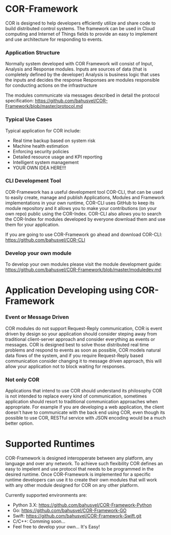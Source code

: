 # COR-Framework

COR is designed to help developers efficiently utilize and share code to build distributed control systems.
The framework can be used in Cloud computing and Internet of Things fields to provide an easy to implement and use architecture for responding to events.

### Application Structure

Normally system developed with COR Framework will consist of Input, Analysis and Response modules.
Inputs are sources of data (that is completely defined by the developer)
Analysis is business logic that uses the inputs and decides the response
Responses are modules responsible for conducting actions on the infrastructure

The modules communicate via messages described in detail the protocol specification:
https://github.com/bahusvel/COR-Framework/blob/master/protocol.md

### Typical Use Cases

Typical application for COR include:
* Real time backup based on system risk
* Machine health estimation
* Enforcing security policies
* Detailed resource usage and KPI reporting
* Intelligent system management
* YOUR OWN IDEA HERE!!!

### CLI Development Tool
COR-Framework has a useful development tool COR-CLI, that can be used to easily create, manage and publish Applications, Modules and Framework implementations in your own runtime, COR-CLI uses GitHub to keep its module repository and it allows you to make your contributions (on your own repo) public using the COR-Index. COR-CLI also allows you to search the COR-Index for modules developed by everyone download them and use them for your application.

If you are going to use COR-Framework go ahead and download COR-CLI: https://github.com/bahusvel/COR-CLI

### Develop your own module

To develop your own modules please visit the module development guide:
https://github.com/bahusvel/COR-Framework/blob/master/moduledev.md

# Application Developing using COR-Framework

### Event or Message Driven
COR modules do not support Request-Reply communication, COR is event driven by design so your application should consider steping away from traditional client-server approach and consider everything as events or messages. COR is designed best to solve those distributed real time problems and respond to events as soon as possible, COR models natural data flows of the system, and if you require Request-Reply based communication consider changing it to message driven approach, this will allow your application not to block waiting for responses.

### Not only COR
Applications that intend to use COR should understand its philosophy COR is not intended to replace every kind of communication, sometimes application should resort to traditional communication approaches when appropriate. For example if you are developing a web application, the client doesn't have to communicate with the back end using COR, even though its possible to use COR, RESTful service with JSON encoding would be a much better option.

# Supported Runtimes

COR-Framework is designed interopperate between any platform, any language and over any network. To achieve such flexibility COR defines an easy to impelent and use protocol that needs to be programmed in the desired runtime. Once COR-Framework is implemented for a specific runtime developers can use it to create their own modules that will work with any other module designed for COR on any other platform.

Currently supported environments are:
* Python 3.X: https://github.com/bahusvel/COR-Framework-Python
* Go: https://github.com/bahusvel/COR-Framework-GO
* Swift: https://github.com/bahusvel/COR-Framework-Swift.git
* C/C++: Comming soon...
* Feel free to develop your own... It's Easy!

